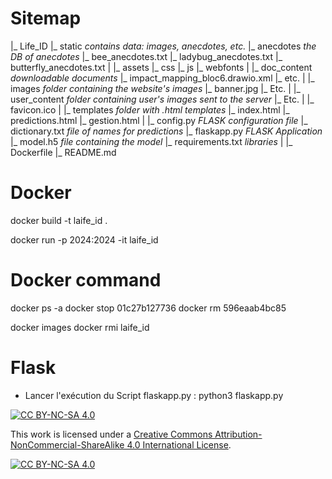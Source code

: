 # Sitemap
|_ Life_ID
    |_ static *contains data: images, anecdotes, etc.*
        |_ anecdotes *the DB of anecdotes*
            |_ bee_anecdotes.txt
            |_ ladybug_anecdotes.txt
            |_ butterfly_anecdotes.txt
        |
        |_ assets
            |_ css
            |_ js
            |_ webfonts
        |
        |_ doc_content *downloadable documents*
            |_ impact_mapping_bloc6.drawio.xml
            |_ etc.
        |
        |_ images *folder containing the website's images*
            |_ banner.jpg
            |_ Etc.
        |
        |_ user_content *folder containing user's images sent to the server*
            |_ Etc.
        |
        |_ favicon.ico
    |
    |_ templates *folder with .html templates*
        |_ index.html
        |_ predictions.html
        |_ gestion.html
    |
    |_ config.py *FLASK configuration file*
    |_ dictionary.txt *file of names for predictions*
    |_ flaskapp.py *FLASK Application*
    |_ model.h5 *file containing the model*
    |_ requirements.txt *libraries*
|
|_ Dockerfile
|_ README.md




# Docker
docker build -t laife_id .
<!--
"-t" to define the tag / to assign a pseudo-TTY device
-->
docker run -p 2024:2024 -it laife_id
<!--
"-p" to define the port
"-it" to get interactive control over the container (not mandatory)
"-i" to get interactive
"-t" to assign a pseudo-TTY device and interact with the terminal
-->

# Docker command
docker ps -a
docker stop 01c27b127736
docker rm 596eaab4bc85

docker images
docker rmi laife_id
<!--
to delete the Docker Image, if prblem use -f : docker rmi -f life_id
-->


# Flask
- Lancer l'exécution du Script flaskapp.py :
python3 flaskapp.py



[![CC BY-NC-SA 4.0][cc-by-nc-sa-shield]][cc-by-nc-sa]

This work is licensed under a
[Creative Commons Attribution-NonCommercial-ShareAlike 4.0 International License][cc-by-nc-sa].

[![CC BY-NC-SA 4.0][cc-by-nc-sa-image]][cc-by-nc-sa]

[cc-by-nc-sa]: http://creativecommons.org/licenses/by-nc-sa/4.0/
[cc-by-nc-sa-image]: https://licensebuttons.net/l/by-nc-sa/4.0/88x31.png
[cc-by-nc-sa-shield]: https://img.shields.io/badge/License-CC%20BY--NC--SA%204.0-lightgrey.svg